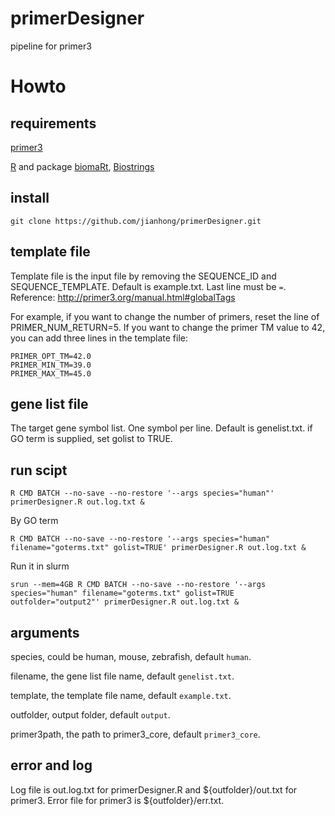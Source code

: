 # primerDesigner
pipeline for primer3

# Howto

## requirements

 [primer3](http://primer3.org/manual.html#installLinux)
 
 [R](https://www.r-project.org/) and package [biomaRt](https://bioconductor.org/packages/release/bioc/html/biomaRt.html), [Biostrings](https://bioconductor.org/packages/release/bioc/html/Biostrings.html)

## install

```
git clone https://github.com/jianhong/primerDesigner.git
```

## template file

Template file is the input file by removing the SEQUENCE_ID and SEQUENCE_TEMPLATE. Default is example.txt.
Last line must be `=`. Reference: http://primer3.org/manual.html#globalTags

For example, if you want to change the number of primers, reset the line of PRIMER_NUM_RETURN=5.
If you want to change the primer TM value to 42, you can add three lines in the template file:
```
PRIMER_OPT_TM=42.0
PRIMER_MIN_TM=39.0
PRIMER_MAX_TM=45.0
```

## gene list file

The target gene symbol list. One symbol per line. Default is genelist.txt.
if GO term is supplied, set golist to TRUE.

## run scipt

```
R CMD BATCH --no-save --no-restore '--args species="human"' primerDesigner.R out.log.txt &
```

By GO term
```
R CMD BATCH --no-save --no-restore '--args species="human" filename="goterms.txt" golist=TRUE' primerDesigner.R out.log.txt &
```

Run it in slurm
```
srun --mem=4GB R CMD BATCH --no-save --no-restore '--args species="human" filename="goterms.txt" golist=TRUE outfolder="output2"' primerDesigner.R out.log.txt &
```

## arguments

species, could be human, mouse, zebrafish, default `human`.

filename, the gene list file name, default `genelist.txt`.

template, the template file name, default `example.txt`.

outfolder, output folder, default `output`.

primer3path, the path to primer3_core, default `primer3_core`.

## error and log

Log file is out.log.txt for primerDesigner.R and ${outfolder}/out.txt for primer3. 
Error file for primer3 is ${outfolder}/err.txt.
